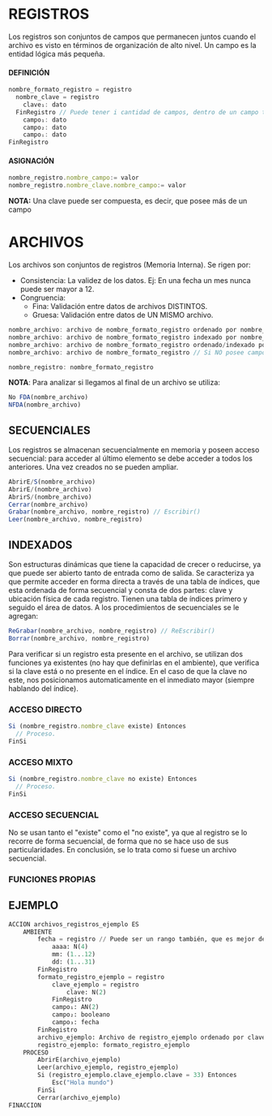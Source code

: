 # REGISTROS
Los registros son conjuntos de campos que permanecen juntos cuando el archivo es visto en términos de organización de alto nivel. Un campo es la entidad lógica más pequeña.
#### DEFINICIÓN
```js
nombre_formato_registro = registro
  nombre_clave = registro
    clave₁: dato
  FinRegistro // Puede tener i cantidad de campos, dentro de un campo también puede haber un registro
    campo₁: dato
    campo₂: dato
    campoᵢ: dato
FinRegistro
```
#### ASIGNACIÓN
```js
nombre_registro.nombre_campo:= valor
nombre_registro.nombre_clave.nombre_campo:= valor
```
**NOTA:** Una clave puede ser compuesta, es decir, que posee más de un campo
# ARCHIVOS
Los archivos son conjuntos de registros (Memoria Interna). Se rigen por:
- Consistencia: La validez de los datos. Ej: En una fecha un mes nunca puede ser mayor a 12.
- Congruencia:
    - Fina: Validación entre datos de archivos DISTINTOS.
    - Gruesa: Validación entre datos de UN MISMO archivo.
```js
nombre_archivo: archivo de nombre_formato_registro ordenado por nombre_clave // Archivo Secuencial
nombre_archivo: archivo de nombre_formato_registro indexado por nombre_clave // Archivo Indexado
nombre_archivo: archivo de nombre_formato_registro ordenado/indexado por nombre_clave₁, nombre_clave₂, nombre_claveₙ // Si esta ordenado por claves que no están en un mismo campo
nombre_archivo: archivo de nombre_formato_registro // Si NO posee campo clave

nombre_registro: nombre_formato_registro
```

**NOTA**: Para analizar si llegamos al final de un archivo se utiliza:
```js
No FDA(nombre_archivo)
NFDA(nombre_archivo)
```

## SECUENCIALES
Los registros se almacenan secuencialmente en memoria y poseen acceso secuencial: para acceder al último elemento se debe acceder a todos los anteriores. Una vez creados no se pueden ampliar.
```js
AbrirE/S(nombre_archivo)
AbrirE/(nombre_archivo)
AbrirS/(nombre_archivo)
Cerrar(nombre_archivo)
Grabar(nombre_archivo, nombre_registro) // Escribir()
Leer(nombre_archivo, nombre_registro)
```
## INDEXADOS
Son estructuras dinámicas que tiene la capacidad de crecer o reducirse, ya que puede ser abierto tanto de entrada como de salida. Se caracteriza ya que permite acceder en forma directa a través de una tabla de índices, que esta ordenada de forma secuencial y consta de dos partes: clave y ubicación física de cada registro. Tienen una tabla de índices primero y seguido el área de datos.
A los procedimientos de secuenciales se le agregan:
```js
ReGrabar(nombre_archivo, nombre_registro) // ReEscribir()
Borrar(nombre_archivo, nombre_registro)
```
Para verificar si un registro esta presente en el archivo, se utilizan dos funciones ya existentes (no hay que definirlas en el ambiente), que verifica si la clave está o no presente en el índice. En el caso de que la clave no este, nos posicionamos automaticamente en el inmediato mayor (siempre hablando del índice).
### ACCESO DIRECTO
```js
Si (nombre_registro.nombre_clave existe) Entonces
  // Proceso.
FinSi
```
### ACCESO MIXTO
```js
Si (nombre_registro.nombre_clave no existe) Entonces
  // Proceso.
FinSi
```
### ACCESO SECUENCIAL
No se usan tanto el "existe" como el "no existe", ya que al registro se lo recorre de forma secuencial, de forma que no se hace uso de sus particularidades. En conclusión, se lo trata como si fuese un archivo secuencial.
### FUNCIONES PROPIAS
## EJEMPLO
```py
ACCION archivos_registros_ejemplo ES
    AMBIENTE
        fecha = registro // Puede ser un rango también, que es mejor debido a la consistencia automática
            aaaa: N(4)
            mm: (1...12)
            dd: (1...31)
        FinRegistro
        formato_registro_ejemplo = registro
            clave_ejemplo = registro
                clave: N(2)
            FinRegistro
            campo₁: AN(2)
            campo₂: booleano
            campo₃: fecha
        FinRegistro
        archivo_ejemplo: Archivo de registro_ejemplo ordenado por clave_ejemplo
        registro_ejemplo: formato_registro_ejemplo
    PROCESO
        AbrirE(archivo_ejemplo)
        Leer(archivo_ejemplo, registro_ejemplo)
        Si (registro_ejemplo.clave_ejemplo.clave = 33) Entonces
            Esc("Hola mundo")
        FinSi
        Cerrar(archivo_ejemplo)
FINACCION
```
